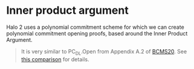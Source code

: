 # Inner product argument

Halo 2 uses a polynomial commitment scheme for which we can create polynomial commitment
opening proofs, based around the Inner Product Argument.

> It is very similar to $\text{PC}_\text{DL}.\text{Open}$ from Appendix A.2 of [BCMS20].
> See [this comparison](comparison.md#bcms20-appendix-a2) for details.
>
> [BCMS20]: https://eprint.iacr.org/2020/499
